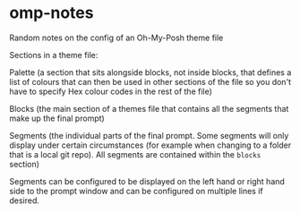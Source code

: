 # omp-notes
Random notes on the config of an Oh-My-Posh theme file

Sections in a theme file:

Palette (a section that sits alongside blocks, not inside blocks, that defines a list of colours that can then be used in other sections of the file so you don't have to specify Hex colour codes in the rest of the file)

Blocks (the main section of a themes file that contains all the segments that make up the final prompt)

Segments (the individual parts of the final prompt. Some segments will only display under certain circumstances (for example when changing to a folder that is a local git repo). All segments are contained within the `blocks` section)

Segments can be configured to be displayed on the left hand or right hand side to the prompt window and can be configured on multiple lines if desired.


